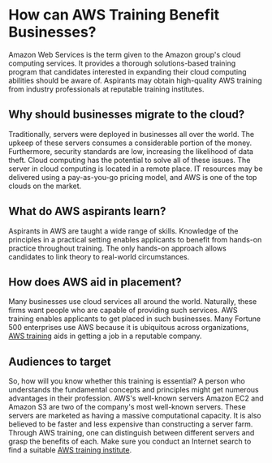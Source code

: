 # How can AWS Training Benefit Businesses?

Amazon Web Services is the term given to the Amazon group's cloud computing services. It provides a thorough solutions-based training program that candidates interested in expanding their cloud computing abilities should be aware of.
Aspirants may obtain high-quality AWS training from industry professionals at reputable training institutes.

## Why should businesses migrate to the cloud?
Traditionally, servers were deployed in businesses all over the world. The upkeep of these servers consumes a considerable portion of the money. Furthermore, security standards are low, increasing the likelihood of data theft.
Cloud computing has the potential to solve all of these issues. The server in cloud computing is located in a remote place. IT resources may be delivered using a pay-as-you-go pricing model, and AWS is one of the top clouds on the market.

## What do AWS aspirants learn?
Aspirants in AWS are taught a wide range of skills.
Knowledge of the principles in a practical setting enables applicants to benefit from hands-on practice throughout training. The only hands-on approach allows candidates to link theory to real-world circumstances.

## How does AWS aid in placement?
Many businesses use cloud services all around the world. Naturally, these firms want people who are capable of providing such services.
AWS training enables applicants to get placed in such businesses. Many Fortune 500 enterprises use AWS because it is ubiquitous across organizations, [AWS training] aids in getting a job in a reputable company.

[//]: # (Any comments)
[AWS training]:<https://www.netcomlearning.com/vendors/aws-training.phtml?advid=1356>

## Audiences to target
So, how will you know whether this training is essential? 
A person who understands the fundamental concepts and principles might get numerous advantages in their profession.
AWS's well-known servers
Amazon EC2 and Amazon S3 are two of the company's most well-known servers.
These servers are marketed as having a massive computational capacity. It is also believed to be faster and less expensive than constructing a server farm.
Through AWS training, one can distinguish between different servers and grasp the benefits of each. Make sure you conduct an Internet search to find a suitable [AWS training institute].

[//]: # (Any comments)
[AWS training institute]:<https://www.netcomlearning.com/amazon-web-services-training/vendor/104/?advid=1356>
